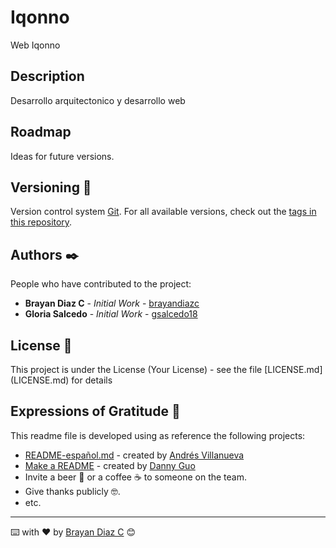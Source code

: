 # Iqonno

Web Iqonno

## Description

Desarrollo arquitectonico y desarrollo web

## Roadmap

Ideas for future versions.

## Versioning 📌

Version control system [Git](https://git-scm.com).
For all available versions, check out the [tags in this repository](https://github.com/tu/proyecto/tags).

## Authors ✒️

People who have contributed to the project:

* **Brayan Diaz C** - *Initial Work* - [brayandiazc](https://github.com/brayandiazc)
* **Gloria Salcedo** - *Initial Work* - [gsalcedo18](https://github.com/gsalcedo18)


## License 📄

This project is under the License (Your License) - see the file [LICENSE.md] (LICENSE.md) for details

## Expressions of Gratitude 🎁

This readme file is developed using as reference the following projects:

* [README-español.md](https://gist.github.com/Villanuevand/6386899f70346d4580c723232524d35a) - created by [Andrés Villanueva](https://gist.github.com/Villanuevand)
* [Make a README](https://www.makeareadme.com) - created by [Danny Guo](https://github.com/dguo)
* Invite a beer 🍺 or a coffee ☕ to someone on the team.
* Give thanks publicly 🤓.
* etc.

---
⌨️ with ❤️ by [Brayan Diaz C](https://github.com/brayandiazc) 😊